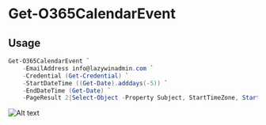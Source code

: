 # Get-O365CalendarEvent

## Usage
``` powershell
Get-O365CalendarEvent `
    -EmailAddress info@lazywinadmin.com `
    -Credential (Get-Credential) `
    -StartDateTime ((Get-Date).adddays(-5)) `
    -EndDateTime (Get-Date) `
    -PageResult 2|Select-Object -Property Subject, StartTimeZone, Start, End
```

![Alt text](https://raw.githubusercontent.com/lazywinadmin/PowerShell/master/O365-Get-O365CalendarEvent/images/Get-O365CalendarEvent.png?raw=true "Get-O365CalendarEvent Example")

